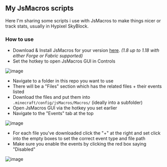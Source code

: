 ## My JsMacros scripts
Here I'm sharing some scripts i use with JsMacros to make things nicer or track stats, usually in Hypixel SkyBlock.

### How to use
- Download & Install JsMacros for your version [here](https://www.curseforge.com/minecraft/mc-mods/jsmacros/files/all). *(1.8 up to 1.18 with either Forge or Fabric supported)*
- Set the hotkey to open JsMacros GUI in Controls

![image](https://user-images.githubusercontent.com/14080165/163298786-e400e914-6537-4f50-a04e-23070738bd12.png)

- Navigate to a folder in this repo you want to use
- There will be a "Files" section which has the related files + their events listed
- Download the files and put them into `.minecraft/config/jsMacros/Macros/` (ideally into a subfolder)
- Open JsMacros GUI via the hotkey you set earlier
- Navigate to the "Events" tab at the top 

![image](https://user-images.githubusercontent.com/14080165/163299097-d703d9d5-2d98-4cf3-a34e-12b3afa3a6e4.png)

- For each file you've downloaded click the "+" at the right and set click into the empty boxes to set the correct event type and file path
- Make sure you enable the events by clicking the red box saying "Disabled"

![image](https://user-images.githubusercontent.com/14080165/163299460-b357d5fc-1e64-4190-9b90-32e0b99f8c1f.png)
